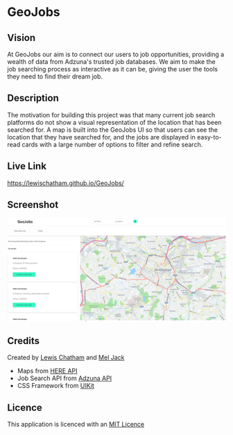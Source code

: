 # GeoJobs

## Vision
At GeoJobs our aim is to connect our users to job opportunities, providing a wealth of data from Adzuna's trusted job databases. We aim to make the job searching process as interactive as it can be, giving the user the tools they need to find their dream job.

## Description
The motivation for building this project was that many current job search platforms do not show a visual representation of the location that has been searched for. A map is built into the GeoJobs UI so that users can see the location that they have searched for, and the jobs are displayed in easy-to-read cards with a large number of options to filter and refine search.

## Live Link
https://lewischatham.github.io/GeoJobs/

## Screenshot
![Screenshot of website](./assets/images/Screenshot.PNG?raw=true)

## Credits
Created by [Lewis Chatham](https://github.com/LewisChatham) and [Mel Jack](https://github.com/MelJack1)  

* Maps from [HERE API](https://www.here.com/)  
* Job Search API from [Adzuna API](https://developer.adzuna.com/)  
* CSS Framework from [UIKit](https://getuikit.com/)  

## Licence
This application is licenced with an [MIT Licence](./flash/flashjs-master/LICENSE)